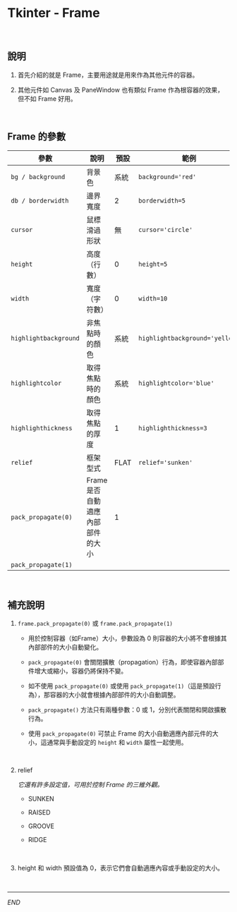 # Tkinter - Frame

<br>

## 說明

1. 首先介紹的就是 Frame，主要用途就是用來作為其他元件的容器。

2. 其他元件如 Canvas 及 PaneWindow 也有類似 Frame 作為根容器的效果，但不如 Frame 好用。


<br>

## Frame 的參數

| 參數                    | 說明                             | 預設 | 範例                             |
| ----------------------- | -------------------------------- | ---- | -------------------------------- |
| `bg / background`     | 背景色                           | 系統 | `background='red'`             |
| `db / borderwidth`    | 邊界寬度                         | 2    | `borderwidth=5`                |
| `cursor`              | 鼠標滑過形狀                     | 無   | `cursor='circle'`              |
| `height`              | 高度（行數）                     | 0    | `height=5`                     |
| `width`               | 寬度（字符數）                   | 0    | `width=10`                     |
| `highlightbackground` | 非焦點時的顏色                   | 系統 | `highlightbackground='yellow'` |
| `highlightcolor`      | 取得焦點時的顏色                 | 系統 | `highlightcolor='blue'`        |
| `highlighthickness`   | 取得焦點的厚度                   | 1    | `highlighthickness=3`          |
| `relief`              | 框架型式                         | FLAT | `relief='sunken'`              |
| `pack_propagate(0)`   | Frame 是否自動適應內部部件的大小 | 1    |                                  |
| `pack_propagate(1)`   |                                  |      |                                  |

<br>

## 補充說明

1. `frame.pack_propagate(0)` 或 `frame.pack_propagate(1)`

   - 用於控制容器（如Frame）大小，參數設為 0 則容器的大小將不會根據其內部部件的大小自動變化。
   
   - `pack_propagate(0)` 會關閉擴散（propagation）行為，即使容器內部部件增大或縮小，容器仍將保持不變。
   
   - 如不使用 `pack_propagate(0)` 或使用 `pack_propagate(1)`（這是預設行為），那容器的大小就會根據內部部件的大小自動調整。
   
   - `pack_propagate()` 方法只有兩種參數：0 或 1，分別代表關閉和開啟擴散行為。
   
   - 使用 `pack_propagate(0)` 可禁止 Frame 的大小自動適應內部元件的大小，這通常與手動設定的 `height` 和 `width` 屬性一起使用。

<br>

2. relief

   _它還有許多設定值，可用於控制 Frame 的三維外觀。_

   - SUNKEN
   
   - RAISED
   
   - GROOVE
   
   - RIDGE

<br>

3. height 和 width 預設值為 0，表示它們會自動適應內容或手動設定的大小。

<br>

---

_END_
